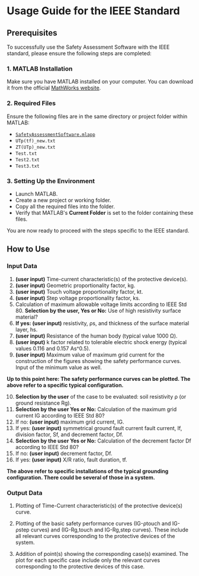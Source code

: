 # Usage Guide for the IEEE Standard

## Prerequisites

To successfully use the Safety Assessment Software with the IEEE standard, please ensure the following steps are completed:

### 1. MATLAB Installation
Make sure you have MATLAB installed on your computer. You can download it from the official [MathWorks website](https://www.mathworks.com/products/matlab.html).

### 2. Required Files
Ensure the following files are in the same directory or project folder within MATLAB:
- [`SafetyAssessmentSoftware.mlapp`](AppFiles/SafetyAssessmentSoftware.mlapp)
- `UTp(tf)_new.txt`
- `ZT(UTp)_new.txt`
- `Test.txt`
- `Test2.txt`
- `Test3.txt`

### 3. Setting Up the Environment
- Launch MATLAB.
- Create a new project or working folder.
- Copy all the required files into the folder.
- Verify that MATLAB's **Current Folder** is set to the folder containing these files.

You are now ready to proceed with the steps specific to the IEEE standard.

## How to Use
### Input Data

1. **(user input)** Time-current characteristic(s) of the protective device(s). 
2. **(user input)** Geometric proportionality factor, kg.
3. **(user input)** Touch voltage proportionality factor, kt.
4. **(user input)** Step voltage proportionality factor, ks.
5. Calculation of maximum allowable voltage limits according to IEEE Std 80. **Selection by the user, Yes or No:** Use of high resistivity surface material?
6. **If yes: (user input)** resistivity, ρs, and thickness of the surface material layer, hs.
7. **(user input)** Resistance of the human body (typical value 1000 Ω).
8. **(user input)** k factor related to tolerable electric shock energy (typical values 0.116 and 0.157 As^0.5).
9. **(user input)** Maximum value of maximum grid current for the construction of the figures showing the safety performance curves. Input of the minimum value as well.

**Up to this point here: The safety performance curves can be plotted.
The above refer to a specific typical configuration.**

10. **Selection by the user** of the case to be evaluated: soil resistivity ρ (or ground resistance Rg).
11. **Selection by the user Yes or No:** Calculation of the maximum grid current IG according to IEEE Std 80?
12. If no: **(user input)** maximum grid current, IG.
13. If yes: **(user input)** symmetrical ground fault current fault current, If, division factor, Sf, and decrement factor, Df.
14. **Selection by the user Yes or No:** Calculation of the decrement factor Df according to IEEE Std 80?
15. If no: **(user input)** decrement factor, Df.
16. If yes: **(user input)** X/R ratio, fault duration, tf.

**The above refer to specific installations of the typical grounding configuration. 
There could be several of those in a system.** 


### Output Data
1. Plotting of Time-Current characteristic(s) of the protective device(s) curve.

2. Plotting of the basic safety performance curves (IG-ρtouch and IG-ρstep curves) and (IG-Rg,touch and IG-Rg,step curves). These include all relevant curves corresponding to the protective devices of the system.

3. Addition of point(s) showing the corresponding case(s) examined. The plot for each specific case include only the relevant curves corresponding to the protective devices of this case.

